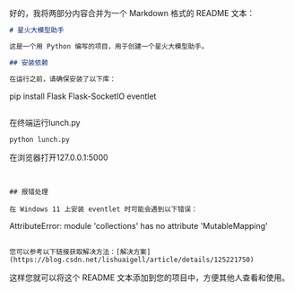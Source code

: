 好的，我将两部分内容合并为一个 Markdown 格式的 README 文本：

```markdown
# 星火大模型助手

这是一个用 Python 编写的项目，用于创建一个星火大模型助手。

## 安装依赖

在运行之前，请确保安装了以下库：

```
pip install Flask Flask-SocketIO eventlet
```
```
在终端运行lunch.py
```
python lunch.py

```
在浏览器打开127.0.0.1:5000
```


## 报错处理

在 Windows 11 上安装 eventlet 时可能会遇到以下错误：

```
AttributeError: module 'collections' has no attribute 'MutableMapping'
```

您可以参考以下链接获取解决方法：[解决方案](https://blog.csdn.net/lishuaigell/article/details/125221750)
```

这样您就可以将这个 README 文本添加到您的项目中，方便其他人查看和使用。
